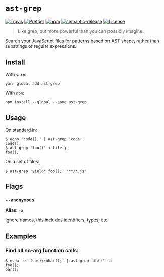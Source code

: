 # `ast-grep`

[![Travis](https://img.shields.io/travis/azz/ast-grep.svg?style=flat-square)](https://travis-ci.org/azz/ast-grep)
[![Prettier](https://img.shields.io/badge/code_style-prettier-ff69b4.svg?style=flat-square)](https://github.com/prettier/prettier)
[![npm](https://img.shields.io/npm/v/ast-grep.svg?style=flat-square)](https://npmjs.org/ast-grep)
[![semantic-release](https://img.shields.io/badge/%20%20%F0%9F%93%A6%F0%9F%9A%80-semantic--release-e10079.svg?style=flat-square)](https://github.com/semantic-release/semantic-release)
[![License](https://img.shields.io/badge/license-MIT-blue.svg?style=flat-square)](LICENSE)

> Like grep, but more powerful than you can possibly imagine.

Search your JavaScript files for patterns based on AST shape, rather than substrings or regular expressions.

## Install

With `yarn`:

```shellsession
yarn global add ast-grep
```

With `npm`:

```shellsession
npm install --global --save ast-grep
```

## Usage

On standard in:

```shellsession
$ echo 'code();' | ast-grep 'code'
code();
$ ast-grep 'foo()' < file.js
foo();
```

On a set of files:

```shellsession
$ ast-grep 'yield* foo();' '**/*.js'
```

## Flags

### `--anonymous`

**Alias**: `-a`

Ignore names, this includes identifiers, types, etc.

## Examples

### Find all no-arg function calls:

```shellsession
$ echo -e 'foo();\nbar();' | ast-grep 'fn()' -a
foo();
bar();
```
